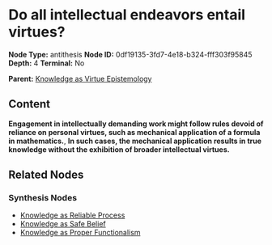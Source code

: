# Do all intellectual endeavors entail virtues?

**Node Type:** antithesis
**Node ID:** 0df19135-3fd7-4e18-b324-fff303f95845
**Depth:** 4
**Terminal:** No

**Parent:** [Knowledge as Virtue Epistemology](knowledge-as-virtue-epistemology-synthesis-faa40f73-9899-47c8-a146-c55796ba2421.md)

## Content

**Engagement in intellectually demanding work might follow rules devoid of reliance on personal virtues, such as mechanical application of a formula in mathematics.**, **In such cases, the mechanical application results in true knowledge without the exhibition of broader intellectual virtues.**

## Related Nodes

### Synthesis Nodes

- [Knowledge as Reliable Process](knowledge-as-reliable-process-synthesis-a4db2714-b169-4f89-b41c-95dec73a7078.md)
- [Knowledge as Safe Belief](knowledge-as-safe-belief-synthesis-88b75256-63e6-4bf0-b24e-945d6117cc15.md)
- [Knowledge as Proper Functionalism](knowledge-as-proper-functionalism-synthesis-5d4f380b-31a7-4f6f-a0dd-7083106dbe9b.md)
